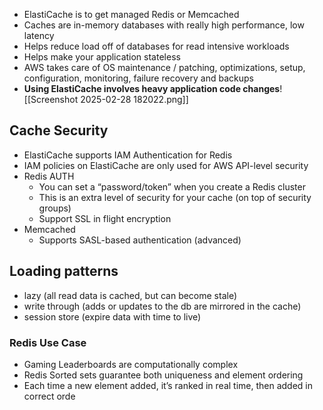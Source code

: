 - ElastiCache is to get managed Redis or Memcached 
- Caches are in-memory databases with really high performance, low latency 
- Helps reduce load off of databases for read intensive workloads 
- Helps make your application stateless 
- AWS takes care of OS maintenance / patching, optimizations, setup, configuration, monitoring, failure recovery and backups 
- **Using ElastiCache involves heavy application code changes**![[Screenshot 2025-02-28 182022.png]]
## Cache Security
- ElastiCache supports IAM Authentication for Redis 
- IAM policies on ElastiCache are only used for AWS API-level security 
- Redis AUTH 
	- You can set a “password/token” when you create a Redis cluster 
	- This is an extra level of security for your cache (on top of security groups) 
	- Support SSL in flight encryption 
- Memcached 
	- Supports SASL-based authentication (advanced)

## Loading patterns
- lazy (all read data is cached, but can become stale)
- write through (adds or updates to the db are mirrored in the cache)
- session store (expire data with time to live)
### Redis Use Case 
- Gaming Leaderboards are computationally complex 
- Redis Sorted sets guarantee both uniqueness and element ordering 
- Each time a new element added, it’s ranked in real time, then added in correct orde